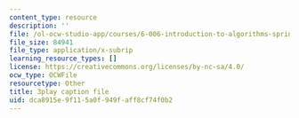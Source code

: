```yaml
---
content_type: resource
description: ''
file: /ol-ocw-studio-app/courses/6-006-introduction-to-algorithms-spring-2020/dca8915e9f115a0f949faff8cf74f0b2_KLBCUx1is2c.srt
file_size: 84941
file_type: application/x-subrip
learning_resource_types: []
license: https://creativecommons.org/licenses/by-nc-sa/4.0/
ocw_type: OCWFile
resourcetype: Other
title: 3play caption file
uid: dca8915e-9f11-5a0f-949f-aff8cf74f0b2
---
```

